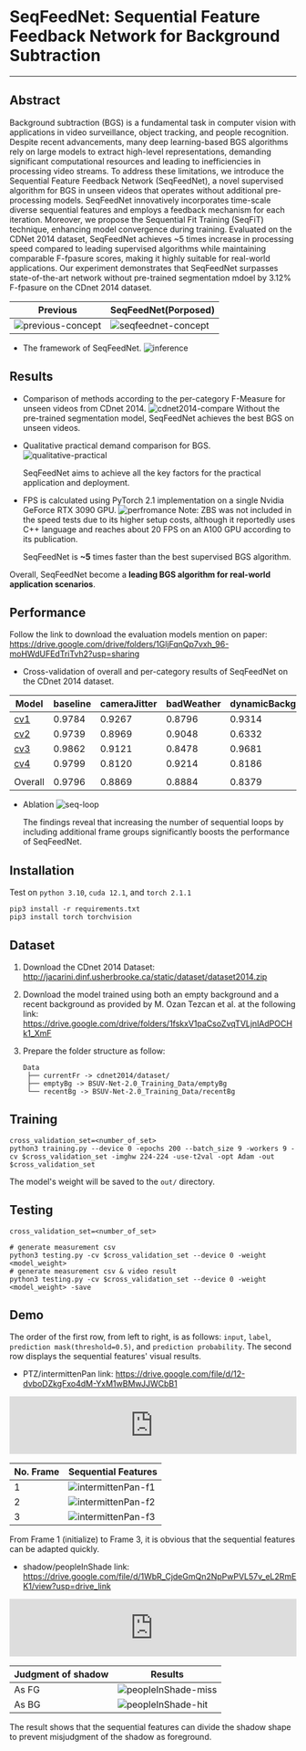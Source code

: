 # SeqFeedNet: Sequential Feature Feedback Network for Background Subtraction

---

## Abstract

Background subtraction (BGS) is a fundamental task in computer vision with applications in video surveillance, object tracking, and people recognition. Despite recent advancements, many deep learning-based BGS algorithms rely on large models to extract high-level representations, demanding significant computational resources and leading to inefficiencies in processing video streams. To address these limitations, we introduce the Sequential Feature Feedback Network (SeqFeedNet), a novel supervised algorithm for BGS in unseen videos that operates without additional pre-processing models. SeqFeedNet innovatively incorporates time-scale diverse sequential features and employs a feedback mechanism for each iteration. Moreover, we propose the Sequential Fit Training (SeqFiT) technique, enhancing model convergence during training. Evaluated on the CDNet 2014 dataset, SeqFeedNet achieves ~5 times increase in processing speed compared to leading supervised algorithms while maintaining comparable F-fpasure scores, making it highly suitable for real-world applications. Our experiment demonstrates that SeqFeedNet surpasses state-of-the-art network without pre-trained segmentation mdoel by 3.12% F-fpasure on the CDnet 2014 dataset.

| Previous                                                   | SeqFeedNet(Porposed)                                         |
| ---------------------------------------------------------- | ------------------------------------------------------------ |
| ![previous-concept](./figures/system-concept-a.drawio.svg) | ![seqfeednet-concept](./figures/system-concept-b.drawio.svg) |

- The framework of SeqFeedNet.
  ![inference](./figures/inference.drawio.svg)

## Results

- Comparison of methods according to the per-category F-Measure for unseen videos from CDnet 2014.
  ![cdnet2014-compare](./figures/cdnet2014-compare.png)
  Without the pre-trained segmentation model, SeqFeedNet achieves the best BGS on unseen videos.

- Qualitative practical demand comparison for BGS.
  ![qualitative-practical](./figures/qualitative-practical.png)

  SeqFeedNet aims to achieve all the key factors for the practical application and deployment.

- FPS is calculated using PyTorch 2.1 implementation on a single Nvidia GeForce RTX 3090 GPU.
  ![perfromance](./figures/perfromance.png)
  Note: ZBS was not included in the speed tests due to its higher setup costs, although it reportedly uses C++ language and reaches about 20 FPS on an A100 GPU according to its publication.

  SeqFeedNet is **~5** times faster than the best supervised BGS algorithm.

Overall, SeqFeedNet become a **leading BGS algorithm for real-world application scenarios**.

## Performance

Follow the link to download the evaluation models mention on paper:
<https://drive.google.com/drive/folders/1GljFqnQp7vxh_96-moHWdUFEdTriTvh2?usp=sharing>

- Cross-validation of overall and per-category results of SeqFeedNet on the CDnet 2014 dataset.

| Model                                                                                        | baseline | cameraJitter | badWeather | dynamicBackground | intermittentObjectMotion | lowFramerate | nightVideos | PTZ    | shadow | thermal | turbulence |     | Overall |
| -------------------------------------------------------------------------------------------- | -------- | ------------ | ---------- | ----------------- | ------------------------ | ------------ | ----------- | ------ | ------ | ------- | ---------- | --- | ------- |
| [cv1](https://drive.google.com/file/d/141c946KH4wnXTbFTpAIt05qAGWyqZAEB/view?usp=drive_link) | 0.9784   | 0.9267       | 0.8796     | 0.9314            | 0.9712                   | 0.0037       | 0.5798      | 0.1788 | 0.9304 | 0.7707  | 0.8311     |     | 0.7256  |
| [cv2](https://drive.google.com/file/d/1eJH9inr6UjtTJA_-wWZiezB05o9LT2hs/view?usp=drive_link) | 0.9739   | 0.8969       | 0.9048     | 0.6332            | 0.8415                   | 0.9477       | 0.7635      | 0.8023 | 0.9659 | 0.9436  | 0.6552     |     | 0.8480  |
| [cv3](https://drive.google.com/file/d/1U5xHNw9m00uepnQ-OQsPZAWHIaElZVBJ/view?usp=drive_link) | 0.9862   | 0.9121       | 0.8478     | 0.9681            | 0.9098                   | 0.9347       | 0.5912      | 0.8430 | 0.9537 | 0.9390  | 0.8858     |     | 0.8883  |
| [cv4](https://drive.google.com/file/d/1AkrdZhSsOoHb21OfjMBT0sZ60TlHGfzZ/view?usp=drive_link) | 0.9799   | 0.8120       | 0.9214     | 0.8186            | 0.7988                   | 0.8122       | 0.9187      | 0.9443 | 0.9250 | 0.9416  | 0.7890     |     | 0.8783  |
|                                                                                              |          |              |            |                   |                          |              |             |        |        |
| Overall                                                                                      | 0.9796   | 0.8869       | 0.8884     | 0.8379            | 0.8803                   | 0.6746       | 0.7133      | 0.6921 | 0.9438 | 0.8987  | 0.7903     |     | 0.8351  |

- Ablation
  ![seq-loop](./figures/seq_loop-compare.png)

  The findings reveal that increasing the number of sequential loops by including additional frame groups significantly boosts the performance of SeqFeedNet.

## Installation

Test on `python 3.10`, `cuda 12.1`, and `torch 2.1.1`

```shell
pip3 install -r requirements.txt
pip3 install torch torchvision
```

## Dataset

1. Download the CDnet 2014 Dataset:
   <http://jacarini.dinf.usherbrooke.ca/static/dataset/dataset2014.zip>

2. Download the model trained using both an empty background and a recent background as provided by M. Ozan Tezcan et al. at the following link:
   <https://drive.google.com/drive/folders/1fskxV1paCsoZvqTVLjnlAdPOCHk1_XmF>

3. Prepare the folder structure as follow:

   ```shell
   Data
    ├── currentFr -> cdnet2014/dataset/
    ├── emptyBg -> BSUV-Net-2.0_Training_Data/emptyBg
    └── recentBg -> BSUV-Net-2.0_Training_Data/recentBg
   ```

## Training

```shell
cross_validation_set=<number_of_set>
python3 training.py --device 0 -epochs 200 --batch_size 9 -workers 9 -cv $cross_validation_set -imghw 224-224 -use-t2val -opt Adam -out $cross_validation_set
```

The model's weight will be saved to the `out/` directory.

## Testing

```shell
cross_validation_set=<number_of_set>

# generate measurement csv
python3 testing.py -cv $cross_validation_set --device 0 -weight <model_weight>
# generate measurement csv & video result
python3 testing.py -cv $cross_validation_set --device 0 -weight <model_weight> -save
```

## Demo

The order of the first row, from left to right, is as follows: `input`, `label`, `prediction mask(threshold=0.5)`, and `prediction probability`.
The second row displays the sequential features' visual results.

- PTZ/intermittenPan
  link: <https://drive.google.com/file/d/12-dvboDZkgFxo4dM-YxM1wBMwJJWCbB1>

<div style="position: relative; padding-bottom: 20%; height: 0; overflow: hidden;">
  <iframe src="https://drive.google.com/file/d/12-dvboDZkgFxo4dM-YxM1wBMwJJWCbB1/preview" style="position: absolute; top: 0; left: 0; width: 100%; height: 100%;" frameborder="0" allowfullscreen></iframe>
</div>
<!-- <iframe src="https://drive.google.com/file/d/12-dvboDZkgFxo4dM-YxM1wBMwJJWCbB1/preview"></iframe> -->

| No. Frame | Sequential Features                                   |
| --------- | ----------------------------------------------------- |
| 1         | ![intermittenPan-f1](./figures/intermittenPan-f1.png) |
| 2         | ![intermittenPan-f2](./figures/intermittenPan-f2.png) |
| 3         | ![intermittenPan-f3](./figures/intermittenPan-f3.png) |

From Frame 1 (initialize) to Frame 3, it is obvious that the sequential features can be adapted quickly.

- shadow/peopleInShade
  link: <https://drive.google.com/file/d/1WbR_CjdeGmQn2NpPwPVL57v_eL2RmEK1/view?usp=drive_link>

<div style="position: relative; padding-bottom: 20%; height: 0; overflow: hidden;">
  <iframe src="https://drive.google.com/file/d/1WbR_CjdeGmQn2NpPwPVL57v_eL2RmEK1/preview" style="position: absolute; top: 0; left: 0; width: 100%; height: 100%;" frameborder="0" allowfullscreen></iframe>
</div>

<!-- <iframe src="https://drive.google.com/file/d/1WbR_CjdeGmQn2NpPwPVL57v_eL2RmEK1/preview"></iframe> -->

| Judgment of shadow | Results                                                 |
| ------------------ | ------------------------------------------------------- |
| As FG              | ![peopleInShade-miss](./figures/peopleInShade-miss.png) |
| As BG              | ![peopleInShade-hit](./figures/peopleInShade-hit.png)   |

The result shows that the sequential features can divide the shadow shape to prevent misjudgment of the shadow as foreground.
